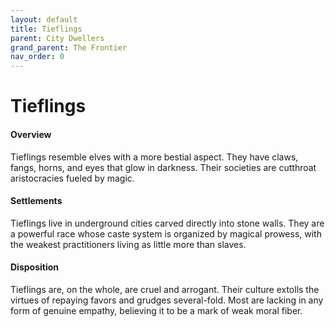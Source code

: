 ```yaml
---
layout: default
title: Tieflings
parent: City Dwellers
grand_parent: The Frontier
nav_order: 0
---
```


# Tieflings

#### Overview

Tieflings resemble elves with a more bestial aspect. They have claws, fangs, horns, and eyes that glow in darkness. Their societies are cutthroat aristocracies fueled by magic.

#### Settlements

Tieflings live in underground cities carved directly into stone walls. They are a powerful race whose caste system is organized by magical prowess, with the weakest practitioners living as little more than slaves. 

#### Disposition

Tieflings are, on the whole, are cruel and arrogant. Their culture extolls the virtues of repaying favors and grudges several-fold. Most are lacking in any form of genuine empathy, believing it to be a mark of weak moral fiber.